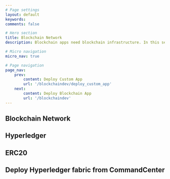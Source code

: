 ```yaml
---
# Page settings
layout: default
keywords:
comments: false

# Hero section
title: Blockchain Network
description: Blockchain apps need blockchain infrastructure. In this section the steps to bring up a blockchain network in Rio OS is presented.

# Micro navigation
micro_nav: true

# Page navigation
page_nav:
    prev:
        content: Deploy Custom App
        url: '/blockchaindev/deploy_custom_app'
    next:
        content: Deploy Blockchain App
        url: '/blockchaindev'
---
```


## Blockchain Network

## Hyperledger

## ERC20

## Deploy Hyperledger fabric from CommandCenter 
